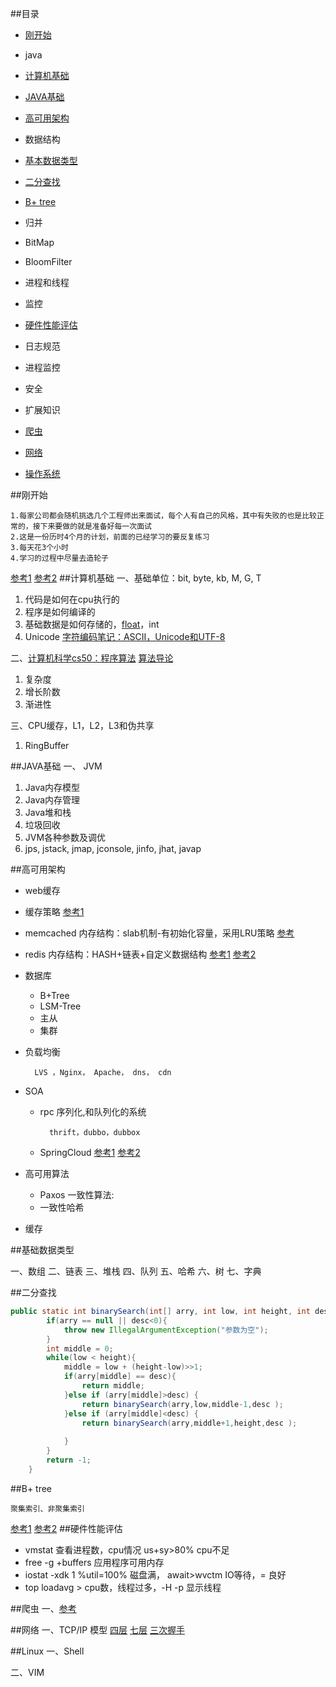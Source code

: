 
##目录
- [刚开始](#刚开始)
- java
 - [计算机基础](#计算机基础)
 - [JAVA基础](#JAVA基础)
 - [高可用架构](#高可用架构)

- 数据结构
 - [基本数据类型](#基础数据类型)
 - [二分查找](#二分查找)
 - [B+ tree](#B-tree)
 - 归并
 - BitMap
 - BloomFilter
 - 进程和线程

- 监控
 - [硬件性能评估](#硬件性能评估)
 - 日志规范
 - 进程监控
- 安全
- 扩展知识
 - [爬虫](#爬虫)
 - [网络](#网络)
 - [操作系统](#Linux)

##刚开始
```
1.每家公司都会随机挑选几个工程师出来面试，每个人有自己的风格，其中有失败的也是比较正常的，接下来要做的就是准备好每一次面试
2.这是一份历时4个月的计划，前面的已经学习的要反复练习
3.每天花3个小时
4.学习的过程中尽量去造轮子
```
[参考1](http://www.cnblogs.com/wilsonwen/archive/2013/05/22/3093383.html) [参考2](http://www.cnblogs.com/wilsonwen/archive/2013/05/26/3100025.html)
##计算机基础
一、基础单位：bit, byte, kb, M, G, T

1. 代码是如何在cpu执行的
2. 程序是如何编译的
3. 基础数据是如何存储的，[float](http://www.cnblogs.com/xugang/archive/2010/05/04/1727431.html)，int
4. Unicode [字符编码笔记：ASCII，Unicode和UTF-8](http://www.ruanyifeng.com/blog/2007/10/ascii_unicode_and_utf-8.html)

二、[计算机科学cs50：程序算法](http://open.163.com/special/opencourse/cs50.html)  [算法导论](http://open.163.com/special/opencourse/algorithms.html)

1. 复杂度
2. 增长阶数
3. 渐进性

三、CPU缓存，L1，L2，L3和伪共享

1. RingBuffer

##JAVA基础
一、 JVM

1. Java内存模型
2. Java内存管理
3. Java堆和栈
4. 垃圾回收
5. JVM各种参数及调优
6. jps, jstack, jmap, jconsole, jinfo, jhat, javap

##高可用架构
- web缓存
 - 缓存策略 [参考1](http://baotiao.github.io/2016/09/14/cache-policy/)
 - memcached 内存结构：slab机制-有初始化容量，采用LRU策略 [参考](http://blog.itpub.net/15480802/viewspace-1422370/)
 - redis 内存结构：HASH+链表+自定义数据结构  [参考1](http://www.searchtb.com/2011/05/redis-storage.html) [参考2](http://blog.csdn.net/yfkiss/article/details/23775917)
 - 数据库
	- B+Tree
	- LSM-Tree
	- 主从
	- 集群
- 负载均衡

		LVS ，Nginx， Apache， dns， cdn
- SOA
	- rpc 序列化,和队列化的系统
	
			thrift，dubbo，dubbox
	- SpringCloud [参考1](http://docs.springcloud.cn/)	[参考2](http://www.w2bc.com/Article/87106)
- 高可用算法
	- Paxos 一致性算法:
	- 一致性哈希
- 缓存

##基础数据类型

一、数组
二、链表
三、堆栈
四、队列
五、哈希
六、树
七、字典

##二分查找
```java
public static int binarySearch(int[] arry, int low, int height, int desc){
    	if(arry == null || desc<0){ 
    		throw new IllegalArgumentException("参数为空");
    	}
    	int middle = 0;
    	while(low < height){
    		middle = low + (height-low)>>1;
    		if(arry[middle] == desc){
    			return middle;
    		}else if (arry[middle]>desc) {
    			return binarySearch(arry,low,middle-1,desc );
			}else if (arry[middle]<desc) {
				return binarySearch(arry,middle+1,height,desc );
				
			}
    	}
    	return -1;
    }
```
##B+ tree 
```
聚集索引、非聚集索引
```
[参考1](http://www.ruzuojun.com/topic/420.html)	 [参考2](http://www.cnblogs.com/lyhabc/p/3196479.html)
##硬件性能评估
- vmstat 查看进程数，cpu情况 us+sy>80% cpu不足
- free -g +buffers 应用程序可用内存
- iostat -xdk 1 %util=100% 磁盘满， await>wvctm IO等待，= 良好
- top loadavg > cpu数，线程过多，-H -p 显示线程

##爬虫
一、[参考](https://www.zhihu.com/question/31427895)

##网络
一、TCP/IP 模型 [四层](http://blog.csdn.net/superjunjin/article/details/7841099)	[七层](http://blog.csdn.net/yaopeng_2005/article/details/7064869)	[三次握手](http://geek.csdn.net/news/detail/114503)

##Linux
一、Shell

二、VIM
